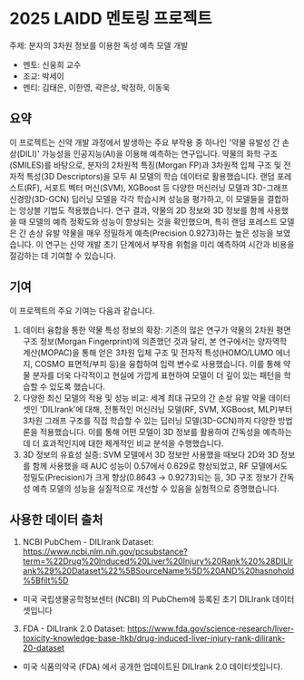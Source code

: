 # 2025 LAIDD 멘토링 프로젝트
주제: 분자의 3차원 정보를 이용한 독성 예측 모델 개발

* 멘토: 신웅희 교수
* 조교: 박세이
* 멘티: 김태은, 이한영, 곽은상, 박정하, 이동욱

## 요약
이 프로젝트는 신약 개발 과정에서 발생하는 주요 부작용 중 하나인 '약물 유발성 간 손상(DILI)' 가능성을 인공지능(AI)을 이용해 예측하는 연구입니다. 약물의 화학 구조(SMILES)를 바탕으로, 분자의 2차원적 특징(Morgan FP)과 3차원적 입체 구조 및 전자적 특성(3D Descriptors)을 모두 AI 모델의 학습 데이터로 활용했습니다. 랜덤 포레스트(RF), 서포트 벡터 머신(SVM), XGBoost 등 다양한 머신러닝 모델과 3D-그래프 신경망(3D-GCN) 딥러닝 모델을 각각 학습시켜 성능을 평가하고, 이 모델들을 결합하는 앙상블 기법도 적용했습니다. 연구 결과, 약물의 2D 정보와 3D 정보를 함께 사용했을 때 모델의 예측 정확도와 성능이 향상되는 것을 확인했으며, 특히 랜덤 포레스트 모델은 간 손상 유발 약물을 매우 정밀하게 예측(Precision 0.9273)하는 높은 성능을 보였습니다. 이 연구는 신약 개발 초기 단계에서 부작용 위험을 미리 예측하여 시간과 비용을 절감하는 데 기여할 수 있습니다.

## 기여
이 프로젝트의 주요 기여는 다음과 같습니다.
1. 데이터 융합을 통한 약물 특성 정보의 확장: 기존의 많은 연구가 약물의 2차원 평면 구조 정보(Morgan Fingerprint)에 의존했던 것과 달리, 본 연구에서는 양자역학 계산(MOPAC)을 통해 얻은 3차원 입체 구조 및 전자적 특성(HOMO/LUMO 에너지, COSMO 표면적/부피 등)을 융합하여 입력 변수로 사용했습니다. 이를 통해 약물 분자를 더욱 다각적이고 현실에 가깝게 표현하여 모델이 더 깊이 있는 패턴을 학습할 수 있도록 했습니다.
2. 다양한 최신 모델의 적용 및 성능 비교: 세계 최대 규모의 간 손상 유발 약물 데이터셋인 'DILIrank'에 대해, 전통적인 머신러닝 모델(RF, SVM, XGBoost, MLP)부터 3차원 그래프 구조를 직접 학습할 수 있는 딥러닝 모델(3D-GCN)까지 다양한 방법론을 적용했습니다. 이를 통해 어떤 모델이 3D 정보를 활용하여 간독성을 예측하는 데 더 효과적인지에 대한 체계적인 비교 분석을 수행했습니다.
3. 3D 정보의 유효성 실증: SVM 모델에서 3D 정보만 사용했을 때보다 2D와 3D 정보를 함께 사용했을 때 AUC 성능이 0.57에서 0.629로 향상되었고, RF 모델에서도 정밀도(Precision)가 크게 향상(0.8643 → 0.9273)되는 등, 3D 구조 정보가 간독성 예측 모델의 성능을 실질적으로 개선할 수 있음을 실험적으로 증명했습니다.

## 사용한 데이터 출처
1. NCBI PubChem - DILIrank Dataset:
https://www.ncbi.nlm.nih.gov/pcsubstance?term=%22Drug%20Induced%20Liver%20Injury%20Rank%20%28DILIrank%29%20Dataset%22%5BSourceName%5D%20AND%20hasnohold%5Bfilt%5D 
- 미국 국립생물공학정보센터 (NCBI) 의 PubChem에 등록된 초기 DILIrank 데이터셋입니다

3. FDA - DILIrank 2.0 Dataset:
https://www.fda.gov/science-research/liver-toxicity-knowledge-base-ltkb/drug-induced-liver-injury-rank-dilirank-20-dataset 
- 미국 식품의약국 (FDA) 에서 공개한 업데이트된 DILIrank 2.0 데이터셋입니다.








